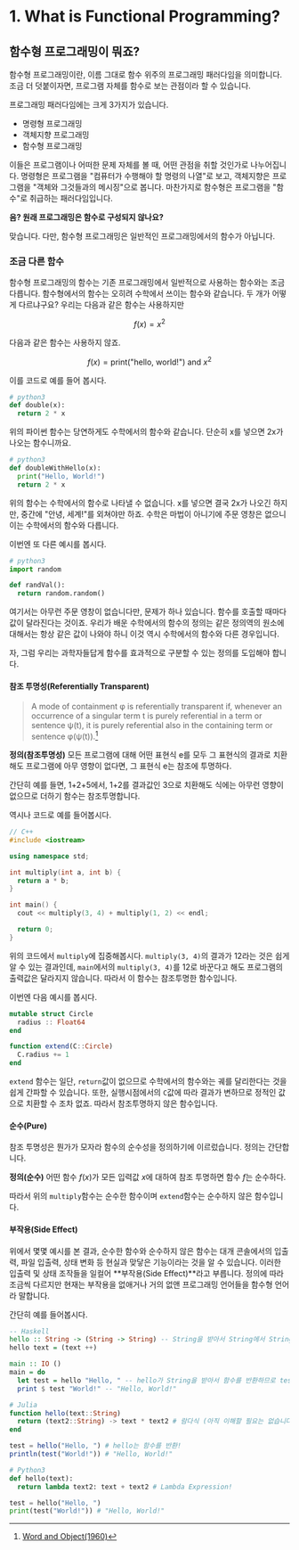 # 1. What is Functional Programming?

## 함수형 프로그래밍이 뭐죠?

함수형 프로그래밍이란, 이름 그대로 함수 위주의 프로그래밍 패러다임을 의미합니다.
조금 더 덧붙이자면, 프로그램 자체를 함수로 보는 관점이라 할 수 있습니다.

프로그래밍 패러다임에는 크게 3가지가 있습니다.

* 명령형 프로그래밍
* 객체지향 프로그래밍
* 함수형 프로그래밍

이들은 프로그램이나 어떠한 문제 자체를 볼 때, 어떤 관점을 취할 것인가로 나누어집니다.
명령형은 프로그램을 "컴퓨터가 수행해야 할 명령의 나열"로 보고, 객체지향은 프로그램을 "객체와 그것들과의 메시징"으로 봅니다.
마찬가지로 함수형은 프로그램을 "함수"로 취급하는 패러다임입니다.

**음? 원래 프로그래밍은 함수로 구성되지 않나요?**

맞습니다. 다만, 함수형 프로그래밍은 일반적인 프로그래밍에서의 함수가 아닙니다.

### 조금 다른 함수

함수형 프로그래밍의 함수는 기존 프로그래밍에서 일반적으로 사용하는 함수와는 조금 다릅니다. 
함수형에서의 함수는 오히려 수학에서 쓰이는 함수와 같습니다.  두 개가 어떻게 다르냐구요?
우리는 다음과 같은 함수는 사용하지만

$$
f(x) = x^2
$$

다음과 같은 함수는 사용하지 않죠.

$$
f(x) = \text{print("hello, world!") and } x^2
$$

이를 코드로 예를 들어 봅시다.

```python
# python3
def double(x):
  return 2 * x
```

위의 파이썬 함수는 당연하게도 수학에서의 함수와 같습니다. 단순히 x를 넣으면 2x가 나오는 함수니까요.

```python
# python3
def doubleWithHello(x):
  print("Hello, World!")
  return 2 * x
```

위의 함수는 수학에서의 함수로 나타낼 수 없습니다. x를 넣으면 결국 2x가 나오긴 하지만, 중간에 "안녕, 세계!"를 외쳐야만 하죠.
수학은 마법이 아니기에 주문 영창은 없으니 이는 수학에서의 함수와 다릅니다.

이번엔 또 다른 예시를 봅시다.

```python
# python3
import random

def randVal():
  return random.random()
```

여기서는 아무런 주문 영창이 없습니다만, 문제가 하나 있습니다. 함수를 호출할 때마다 값이 달라진다는 것이죠.
우리가 배운 수학에서의 함수의 정의는 같은 정의역의 원소에 대해서는 항상 같은 값이 나와야 하니
이것 역시 수학에서의 함수와 다른 경우입니다.

자, 그럼 우리는 과학자들답게 함수를 효과적으로 구분할 수 있는 정의를 도입해야 합니다.

#### 참조 투명성(Referentially Transparent)

> A mode of containment φ is referentially transparent if,
  whenever an occurrence of a singular term t is purely referential in a term or sentence ψ(t),
  it is purely referential also in the containing term or sentence φ(ψ(t)).[^1]


**정의(참조투명성)** 모든 프로그램에 대해 어떤 표현식 e를 모두 그 표현식의 결과로 치환해도 프로그램에
아무 영향이 없다면, 그 표현식 e는 참조에 투명하다.

간단히 예를 들면, 1+2+5에서, 1+2를 결과값인 3으로 치환해도 식에는 아무런 영향이 없으므로 더하기 함수는 참조투명합니다.

역시나 코드로 예를 들어봅시다.

```cpp
// C++
#include <iostream>

using namespace std;

int multiply(int a, int b) {
  return a * b;
}

int main() {
  cout << multiply(3, 4) + multiply(1, 2) << endl;

  return 0;
}
```

위의 코드에서 `multiply`에 집중해봅시다. `multiply(3, 4)`의 결과가 12라는 것은 쉽게 알 수 있는 결과인데,
`main`에서의 `multiply(3, 4)`를 12로 바꾼다고 해도 프로그램의 출력값은 달라지지 않습니다. 따라서 이 함수는 참조투명한 함수입니다.

이번엔 다음 예시를 봅시다.

```julia
mutable struct Circle
  radius :: Float64
end

function extend(C::Circle)
  C.radius += 1
end
```

`extend` 함수는 일단, `return`값이 없으므로 수학에서의 함수와는 궤를 달리한다는 것을 쉽게 간파할 수 있습니다.
또한, 실행시점에서의 `C`값에 따라 결과가 변하므로 정적인 값으로 치환할 수 조차 없죠. 따라서 참조투명하지 않은 함수입니다.

#### 순수(Pure)

참조 투명성은 뭔가가 모자라 함수의 순수성을 정의하기에 이르렀습니다. 정의는 간단합니다.

**정의(순수)** 어떤 함수 $f(x)$가 모든 입력값 $x$에 대하여 참조 투명하면 함수 $f$는 순수하다.

따라서 위의 `multiply`함수는 순수한 함수이며 `extend`함수는 순수하지 않은 함수입니다.

#### 부작용(Side Effect)

위에서 몇몇 예시를 본 결과, 순수한 함수와 순수하지 않은 함수는 대개 콘솔에서의 입출력, 파일 입출력,
상태 변화 등 현실과 맞닿은 기능이라는 것을 알 수 있습니다. 이러한 입출력 및 상태 조작들을 일컬어
**부작용(Side Effect)**라고 부릅니다. 정의에 따라 조금씩 다르지만 현재는 부작용을 없애거나 거의 없앤
프로그래밍 언어들을 함수형 언어라 말합니다.




간단히 예를 들어봅시다.

```haskell
-- Haskell
hello :: String -> (String -> String) -- String을 받아서 String에서 String으로 가는 함수를 반환함
hello text = (text ++)

main :: IO ()
main = do
  let test = hello "Hello, " -- hello가 String을 받아서 함수를 반환하므로 test는 함수!
  print $ test "World!" -- "Hello, World!"
```

```julia
# Julia
function hello(text::String)
  return (text2::String) -> text * text2 # 람다식 (아직 이해할 필요는 없습니다.)
end

test = hello("Hello, ") # hello는 함수를 반환!
println(test("World!")) # "Hello, World!"
```

```python
# Python3
def hello(text):
  return lambda text2: text + text2 # Lambda Expression!

test = hello("Hello, ")
print(test("World!")) # "Hello, World!"
```

[^1]: [Word and Object(1960)](https://en.wikipedia.org/wiki/Word_and_Object)
